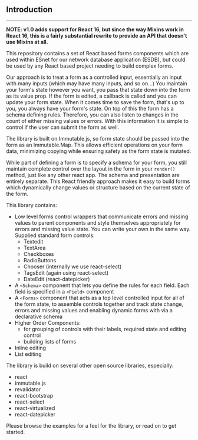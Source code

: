 ## Introduction

---

**NOTE: v1.0 adds support for React 16, but since the way Mixins work in React 16, this is a fairly substantial rewrite to provide an API that doesn't use Mixins at all.**

This repository contains a set of React based forms components which are used within ESnet for our network database application (ESDB), but could be used by any React based project needing to build complex forms.

Our approach is to treat a form as a controlled input, essentially an input with many inputs (which may have many inputs, and so on...) You maintain your form's state however you want, you pass that state down into the form as its value prop. If the form is edited, a callback is called and you can update your form state. When it comes time to save the form, that's up to you, you always have your form's state. On top of this the form has a schema defining rules. Therefore, you can also listen to changes in the count of either missing values or errors. With this information it is simple to control if the user can submit the form as well.

The library is built on Immutable.js, so form state should be passed into the form as an Immutable.Map. This allows efficient operations on your form data, minimizing copying while ensuring safety as the form state is mutated.

While part of defining a form is to specify a schema for your form, you still maintain complete control over the layout in the form in your `render()` method, just like any other react app. The schema and presentation are entirely separate.  This React friendly approach makes it easy to build forms which dynamically change values or structure based on the current state of the form.

This library contains:

 * Low level forms control wrappers that communicate errors and missing values to parent components and style themselves appropriately for errors and missing value state. You can write your own in the same way. Supplied standard form controls:
    - Textedit
    - TextArea
    - Checkboxes
    - RadioButtons
    - Chooser (internally we use react-select)
    - TagsEdit (again using react-select)
    - DateEdit (react-datepicker)
 * A `<Schema>` component that lets you define the rules for each field. Each field is specified in a `<Field>` component
 * A `<Forms>` component that acts as a top level controlled input for all of the form state, to assemble controls together and track state change, errors and missing values and enabling dynamic forms with via a declarative schema
 * Higher Order Components:
    - for grouping of controls with their labels, required state and editing control
    - building lists of forms
 * Inline editing
 * List editing

The library is build on several other open source libraries, especially:
 * react
 * immutable.js
 * revalidator
 * react-bootstrap
 * react-select
 * react-virtualized
 * react-datepicker

Please browse the examples for a feel for the library, or read on to get started.
